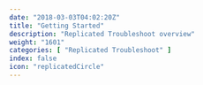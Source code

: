 ```yaml
---
date: "2018-03-03T04:02:20Z"
title: "Getting Started"
description: "Replicated Troubleshoot overview"
weight: "1601"
categories: [ "Replicated Troubleshoot" ]
index: false
icon: "replicatedCircle"
---
```


